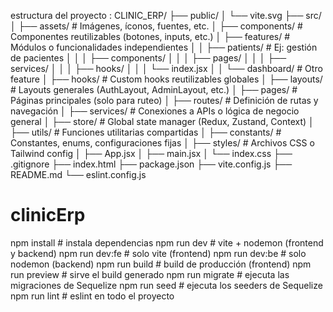 estructura del proyecto :
CLINIC_ERP/
├── public/
│   └── vite.svg
├── src/
│   ├── assets/              # Imágenes, íconos, fuentes, etc.
│   ├── components/          # Componentes reutilizables (botones, inputs, etc.)
│   ├── features/            # Módulos o funcionalidades independientes
│   │   ├── patients/        # Ej: gestión de pacientes
│   │   │   ├── components/
│   │   │   ├── pages/
│   │   │   ├── services/
│   │   │   ├── hooks/
│   │   │   └── index.jsx
│   │   └── dashboard/       # Otro feature
│   ├── hooks/               # Custom hooks reutilizables globales
│   ├── layouts/             # Layouts generales (AuthLayout, AdminLayout, etc.)
│   ├── pages/               # Páginas principales (solo para ruteo)
│   ├── routes/              # Definición de rutas y navegación
│   ├── services/            # Conexiones a APIs o lógica de negocio general
│   ├── store/               # Global state manager (Redux, Zustand, Context)
│   ├── utils/               # Funciones utilitarias compartidas
│   ├── constants/           # Constantes, enums, configuraciones fijas
│   ├── styles/              # Archivos CSS o Tailwind config
│   ├── App.jsx
│   ├── main.jsx
│   └── index.css
├── .gitignore
├── index.html
├── package.json
├── vite.config.js
├── README.md
└── eslint.config.js
# clinicErp


npm install          # instala dependencias
npm run dev          # vite + nodemon (frontend y backend)
npm run dev:fe       # solo vite (frontend)
npm run dev:be       # solo nodemon (backend)
npm run build        # build de producción (frontend)
npm run preview      # sirve el build generado
npm run migrate      # ejecuta las migraciones de Sequelize
npm run seed         # ejecuta los seeders de Sequelize
npm run lint         # eslint en todo el proyecto
